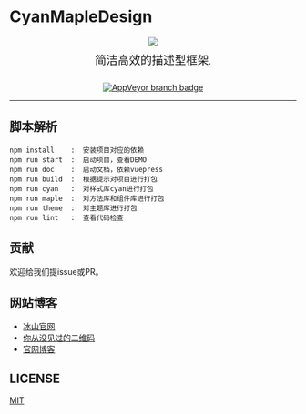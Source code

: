 # CyanMapleDesign


<p align="center">
    <a href="https://github.com/tgoufe/CyanMapleDesign" target="_blank"><img src="https://zhang-yue.oss-cn-beijing.aliyuncs.com/bingshan/1212.png"></a><br>
    <span style="font-size:20px;line-height:50px">简洁高效的描述型框架</span>.
</p>
<p align="center">
    <a href="https://github.com/tgoufe/CyanMapleDesign"><img alt="AppVeyor branch badge" src="https://img.shields.io/badge/build-passing-brightgreen"></a>
</p>

------

## 脚本解析

```console
npm install    :  安装项目对应的依赖
npm run start  :  启动项目，查看DEMO
npm run doc    :  启动文档，依赖vuepress
npm run build  :  根据提示对项目进行打包
npm run cyan   :  对样式库cyan进行打包
npm run maple  :  对方法库和组件库进行打包
npm run theme  :  对主题库进行打包
npm run lint   :  查看代码检查
```

## 贡献
欢迎给我们提issue或PR。

## 网站博客
- [冰山官网](http://www.bingshangroup.com)
- [你从没见过的二维码](http://www.bingshangroup.com/#/qc)
- [官网博客](http://www.bingshangroup.com/blog2)
## LICENSE
[MIT](LICENSE)
